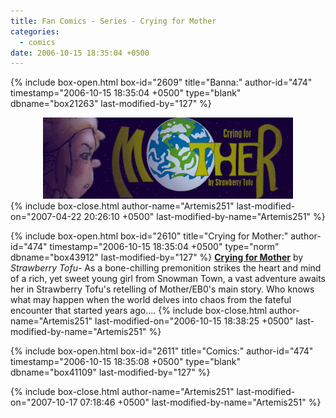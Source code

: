 ```yaml
---
title: Fan Comics - Series - Crying for Mother
categories:
  - comics
date: 2006-10-15 18:35:04 +0500
---
```

{% include box-open.html box-id="2609" title="Banna:" author-id="474" timestamp="2006-10-15 18:35:04 +0500" type="blank" dbname="box21263" last-modified-by="127" %}
<center>
<img src="/comics/series/cfm/cfmbanner.gif" />
</center>
{% include box-close.html author-name="Artemis251" last-modified-on="2007-04-22 20:26:10 +0500" last-modified-by-name="Artemis251" %}

{% include box-open.html box-id="2610" title="Crying for Mother:" author-id="474" timestamp="2006-10-15 18:35:04 +0500" type="norm" dbname="box43912" last-modified-by="127" %}
<b><u>Crying for Mother</u></b> by <i>Strawberry Tofu</i>- As a bone-chilling premonition strikes the heart and mind of a rich, yet sweet young girl from Snowman Town, a vast adventure awaits her in Strawberry Tofu's retelling of Mother/EB0's main story.  Who knows what may happen when the world delves into chaos from the fateful encounter that started years ago....
{% include box-close.html author-name="Artemis251" last-modified-on="2006-10-15 18:38:25 +0500" last-modified-by-name="Artemis251" %}

{% include box-open.html box-id="2611" title="Comics:" author-id="474" timestamp="2006-10-15 18:35:08 +0500" type="blank" dbname="box41109" last-modified-by="127" %}
<center><navigator search="`Content` LIKE 'Crying for Mother%'" display="no" quantity="50" section="description" /><displaytor mode="twocolumnlist" /></center>
{% include box-close.html author-name="Artemis251" last-modified-on="2007-10-17 07:18:46 +0500" last-modified-by-name="Artemis251" %}
